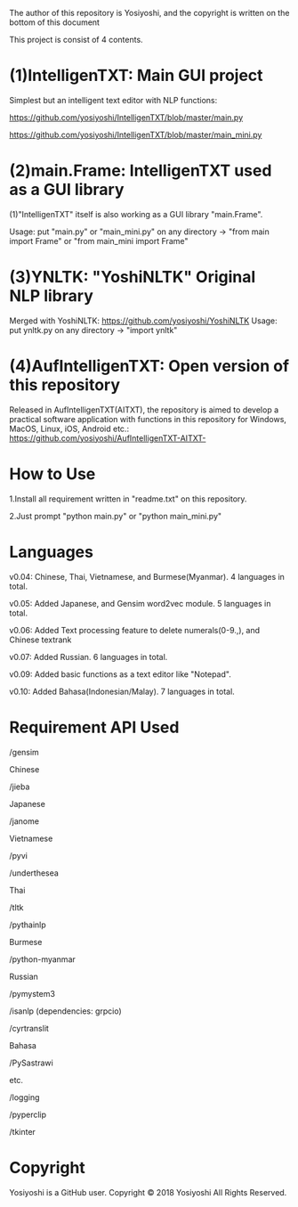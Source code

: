The author of this repository is Yosiyoshi, and the copyright is written on the bottom of this document

This project is consist of 4 contents.

# (1)IntelligenTXT: Main GUI project
Simplest but an intelligent text editor with NLP functions:

https://github.com/yosiyoshi/IntelligenTXT/blob/master/main.py

https://github.com/yosiyoshi/IntelligenTXT/blob/master/main_mini.py

# (2)main.Frame: IntelligenTXT used as a GUI library
(1)"IntelligenTXT" itself is also working as a GUI library "main.Frame".

Usage: put "main.py" or "main_mini.py" on any directory -> "from main import Frame" or "from main_mini import Frame"

# (3)YNLTK: "YoshiNLTK" Original NLP library
Merged with YoshiNLTK: https://github.com/yosiyoshi/YoshiNLTK
Usage: put ynltk.py on any directory -> "import ynltk"

# (4)AufIntelligenTXT: Open version of this repository
Released in AufIntelligenTXT(AITXT), the repository is aimed to develop a practical software application with functions in this repository for Windows, MacOS, Linux, iOS, Android etc.: https://github.com/yosiyoshi/AufIntelligenTXT-AITXT-

# How to Use


1.Install all requirement written in "readme.txt" on this repository.


2.Just prompt "python main.py" or "python main_mini.py"


# Languages


v0.04: Chinese, Thai, Vietnamese, and Burmese(Myanmar). 4 languages in total.

v0.05: Added Japanese, and Gensim word2vec module. 5 languages in total.

v0.06: Added Text processing feature to delete numerals(0-9.,), and Chinese textrank

v0.07: Added Russian. 6 languages in total.

v0.09: Added basic functions as a text editor like "Notepad".

v0.10: Added Bahasa(Indonesian/Malay). 7 languages in total.

# Requirement API Used
/gensim


Chinese


/jieba


Japanese


/janome


Vietnamese


/pyvi


/underthesea


Thai


/tltk


/pythainlp


Burmese


/python-myanmar


Russian


/pymystem3


/isanlp (dependencies: grpcio)


/cyrtranslit

Bahasa

/PySastrawi

etc.


/logging


/pyperclip


/tkinter


# Copyright
Yosiyoshi is a GitHub user.
Copyright © 2018 Yosiyoshi All Rights Reserved.
